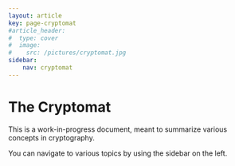 ```yaml
---
layout: article
key: page-cryptomat
#article_header:
#  type: cover
#  image:
#    src: /pictures/cryptomat.jpg
sidebar:
    nav: cryptomat
---
```


# The Cryptomat

This is a work-in-progress document, meant to summarize various concepts in cryptography.

You can navigate to various topics by using the sidebar on the left.
